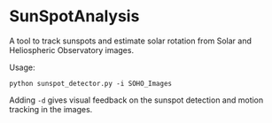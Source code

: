 # SunSpotAnalysis
A tool to track sunspots and estimate solar rotation from Solar and Heliospheric Observatory images.

Usage:
```
python sunspot_detector.py -i SOHO_Images
```

Adding `-d` gives visual feedback on the sunspot detection and motion tracking in the images.  
